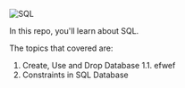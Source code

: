 ![SQL](https://pbs.twimg.com/media/FaEbtoZWYAIUWA6?format=jpg&name=medium)

In this repo, you'll learn about SQL.<br>

The topics that covered are:
1. Create, Use and Drop Database
                    1.1. efwef
2. Constraints in SQL Database
